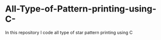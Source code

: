 # All-Type-of-Pattern-printing-using-C-
In this repository I code all type of  star pattern printing using C 
